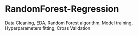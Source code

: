 # RandomForest-Regression
Data Cleaning, EDA, Random Forest algorithm, Model training, Hyperparameters  fitting, Cross Validation 
